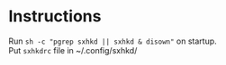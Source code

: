 # Instructions
Run `sh -c "pgrep sxhkd || sxhkd & disown"` on startup.  
Put `sxhkdrc` file in ~/.config/sxhkd/
